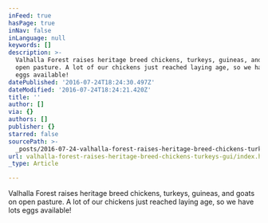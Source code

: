 ```yaml
---
inFeed: true
hasPage: true
inNav: false
inLanguage: null
keywords: []
description: >-
  Valhalla Forest raises heritage breed chickens, turkeys, guineas, and goats on
  open pasture. A lot of our chickens just reached laying age, so we have lots
  eggs available! 
datePublished: '2016-07-24T18:24:30.497Z'
dateModified: '2016-07-24T18:24:21.420Z'
title: ''
author: []
via: {}
authors: []
publisher: {}
starred: false
sourcePath: >-
  _posts/2016-07-24-valhalla-forest-raises-heritage-breed-chickens-turkeys-gui.md
url: valhalla-forest-raises-heritage-breed-chickens-turkeys-gui/index.html
_type: Article

---
```

Valhalla Forest raises heritage breed chickens, turkeys, guineas, and goats on open pasture. A lot of our chickens just reached laying age, so we have lots eggs available!